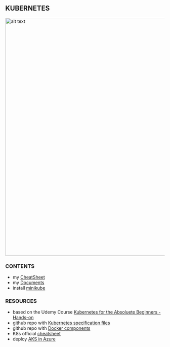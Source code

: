 ## KUBERNETES

<!-- ![k8s image](https://learnk8s.io/a/77946cb3b8683dd4824f20acb30d1b12.svg) -->
<img src="https://learnk8s.io/a/77946cb3b8683dd4824f20acb30d1b12.svg" alt="alt text" width="750">

### CONTENTS

- my [CheatSheet](docs/CheatSheet.md)
- my [Documents](docs/)
- install [minikube](docs/Minikube.md)

### RESOURCES

- based on the Udemy Course [Kubernetes for the Absoluete Beginners - Hands-on](https://www.udemy.com/course/learn-kubernetes/)
- github repo with [Kubernetes specification files](https://github.com/kodekloudhub/example-voting-app-kubernetes)
- github repo with [Docker components](https://github.com/dockersamples/example-voting-app)
- K8s official [cheatsheet](https://kubernetes.io/docs/reference/kubectl/cheatsheet/)
- deploy [AKS in Azure](https://learn.microsoft.com/en-us/azure/aks/learn/quick-kubernetes-deploy-portal?tabs=azure-cli)
